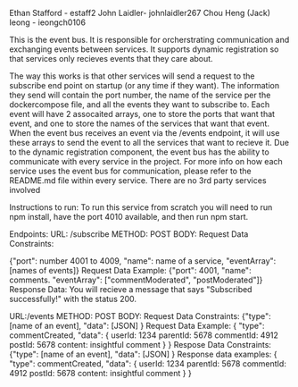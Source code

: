 Ethan Stafford - estaff2 
John Laidler- johnlaidler267
Chou Heng (Jack) Ieong - ieongch0106

This is the event bus. It is responsible for orcherstrating communication and exchanging events between services. It supports dynamic registration so that services only recieves events that they care about. 

The way this works is that other services will send a request to the subscribe end point on startup (or any time if they want). The information they send will contain the port number, the name of the service per the dockercompose file, and all the events they want to subscribe to. Each event will have 2 assocaited arrays, one to store the ports that want that event, and one to store the names of the services that want that event. 
When the event bus receives an event via the /events endpoint, it will use these arrays to send the event to all the services that want to recieve it. 
Due to the dynamic registration component, the event bus has the ability to communicate with every service in the project. For more info on how each service uses the event bus for communication, please refer to the README.md file within every service. There are no 3rd party services involved 

Instructions to run: To run this service from scratch you will need to run npm install, have the port 4010 available, and then run npm start. 

Endpoints:
URL: /subscribe
METHOD: POST
BODY:
Request Data Constraints:

{"port": number 4001 to 4009,
"name": name of a service,
"eventArray": [names of events]}
Request Data Example:
{"port": 4001,
"name": comments.
"eventArray": ["commentModerated", "postModerated"]}
Response Data: 
You will recieve a message that says "Subscribed successfully!" with the status 200.

URL:/events
METHOD: POST
BODY:
Request Data Constraints:
{"type": [name of an event],
 "data": [JSON]
}
Request Data Example:
{
    "type": commentCreated,
    "data": {
        userId:  1234
        parentId: 5678
        commentId: 4912
        postId: 5678
        content: insightful comment
    }
}
Respose Data Constraints: 
{"type": [name of an event],
 "data": [JSON]
}
Response data examples:
{
    "type": commentCreated,
    "data": {
        userId:  1234
        parentId: 5678
        commentId: 4912
        postId: 5678
        content: insightful comment
    }
}

